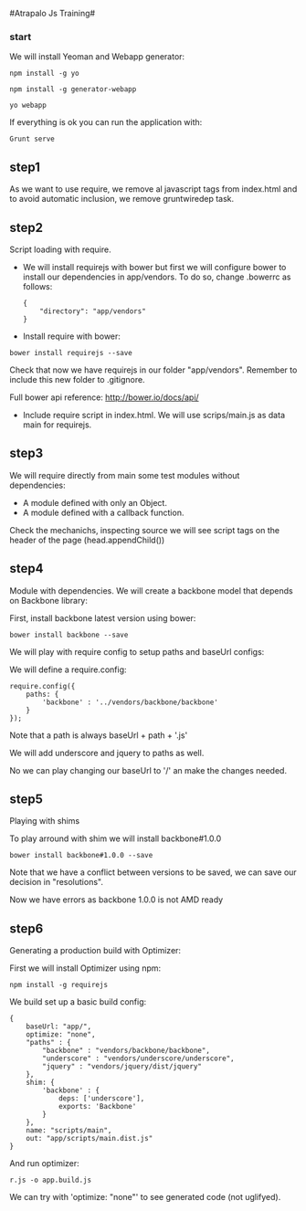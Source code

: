 #Atrapalo Js Training#

### start ###
We will install Yeoman and Webapp generator:

```
npm install -g yo
```

```
npm install -g generator-webapp
```

```
yo webapp
```

If everything is ok you can run the application with:

```
Grunt serve
```

## step1 ##

As we want to use require, we remove al javascript tags from index.html and to avoid automatic inclusion, we remove gruntwiredep task.

## step2 ##

Script loading with require.

* We will install requirejs with bower but first we will configure bower to install our dependencies in app/vendors.
  To do so, change .bowerrc as follows:

  ```
  {
      "directory": "app/vendors"
  }
  ```

* Install require with bower:
```
bower install requirejs --save
```

Check that now we have requirejs in our folder "app/vendors". Remember to include this new folder to .gitignore.

Full bower api reference: http://bower.io/docs/api/

* Include require script in index.html. We will use scrips/main.js as data main for requirejs.

## step3 ##

We will require directly from main some test modules without dependencies:

* A module defined with only an Object.
* A module defined with a callback function.

Check the mechanichs, inspecting source we will see script tags on the header of the page (head.appendChild())

## step4 ##

Module with dependencies. We will create a backbone model that depends on Backbone library:

First, install backbone latest version using bower:

```
bower install backbone --save
```

We will play with require config to setup paths and baseUrl configs:

We will define a require.config:

```
require.config({
    paths: {
        'backbone' : '../vendors/backbone/backbone'
    }
});
```

Note that a path is always baseUrl + path + '.js'

We will add underscore and jquery to paths as well.

No we can play changing our baseUrl to '/' an make the changes needed.

## step5 ##

Playing with shims

To play arround with shim we will install backbone#1.0.0

```
bower install backbone#1.0.0 --save
```

Note that we have a conflict between versions to be saved, we can save our decision in "resolutions".

Now we have errors as backbone 1.0.0 is not AMD ready

## step6 ##

Generating a production build with Optimizer:

First we will install Optimizer using npm:

```
npm install -g requirejs
```

We build set up a basic build config:

```
{
    baseUrl: "app/",
    optimize: "none",
    "paths" : {
        "backbone" : "vendors/backbone/backbone",
        "underscore" : "vendors/underscore/underscore",
        "jquery" : "vendors/jquery/dist/jquery"
    },
    shim: {
        'backbone' : {
            deps: ['underscore'],
            exports: 'Backbone'
        }
    },
    name: "scripts/main",
    out: "app/scripts/main.dist.js"
}
```

And run optimizer:

```
r.js -o app.build.js
```

We can try with 'optimize: "none"' to see generated code (not uglifyed).